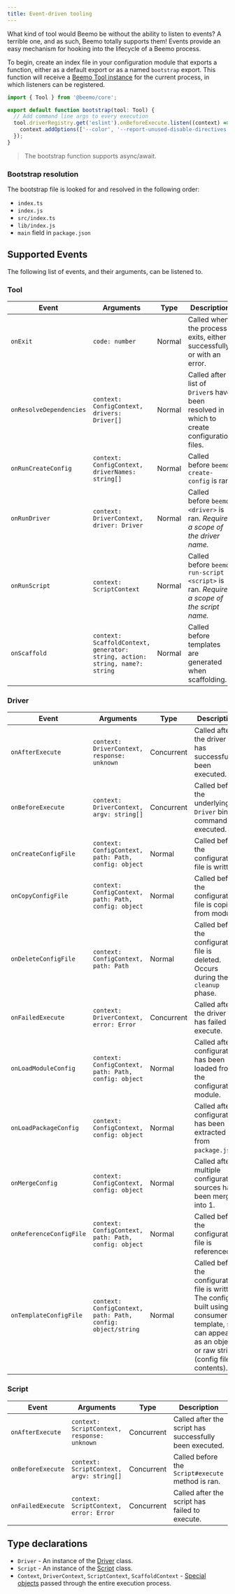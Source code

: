 ```yaml
---
title: Event-driven tooling
---
```


What kind of tool would Beemo be without the ability to listen to events? A terrible one, and as
such, Beemo totally supports them! Events provide an easy mechanism for hooking into the lifecycle
of a Beemo process.

To begin, create an index file in your configuration module that exports a function, either as a
default export or as a named `bootstrap` export. This function will receive a
[Beemo Tool instance](./tool.md) for the current process, in which listeners can be registered.

```ts title="index.ts"
import { Tool } from '@beemo/core';

export default function bootstrap(tool: Tool) {
  // Add command line args to every execution
  tool.driverRegistry.get('eslint').onBeforeExecute.listen((context) => {
    context.addOptions(['--color', '--report-unused-disable-directives']);
  });
}
```

> The bootstrap function supports async/await.

### Bootstrap resolution

The bootstrap file is looked for and resolved in the following order:

- `index.ts`
- `index.js`
- `src/index.ts`
- `lib/index.js`
- `main` field in `package.json`

## Supported Events

The following list of events, and their arguments, can be listened to.

### Tool

| Event                   | Arguments                                                                    | Type   | Description                                                                                 |
| ----------------------- | ---------------------------------------------------------------------------- | ------ | ------------------------------------------------------------------------------------------- |
| `onExit`                | `code: number`                                                               | Normal | Called when the process exits, either successfully, or with an error.                       |
| `onResolveDependencies` | `context: ConfigContext, drivers: Driver[]`                                  | Normal | Called after a list of `Driver`s have been resolved in which to create configuration files. |
| `onRunCreateConfig`     | `context: ConfigContext, driverNames: string[]`                              | Normal | Called before `beemo create-config` is ran.                                                 |
| `onRunDriver`           | `context: DriverContext, driver: Driver`                                     | Normal | Called before `beemo <driver>` is ran. _Requires a scope of the driver name._               |
| `onRunScript`           | `context: ScriptContext`                                                     | Normal | Called before `beemo run-script <script>` is ran. _Requires a scope of the script name._    |
| `onScaffold`            | `context: ScaffoldContext, generator: string, action: string, name?: string` | Normal | Called before templates are generated when scaffolding.                                     |

### Driver

| Event                   | Arguments                                                   | Type       | Description                                                                                                                                                      |
| ----------------------- | ----------------------------------------------------------- | ---------- | ---------------------------------------------------------------------------------------------------------------------------------------------------------------- |
| `onAfterExecute`        | `context: DriverContext, response: unknown`                 | Concurrent | Called after the driver has successfully been executed.                                                                                                          |
| `onBeforeExecute`       | `context: DriverContext, argv: string[]`                    | Concurrent | Called before the underlying `Driver` binary command is executed.                                                                                                |
| `onCreateConfigFile`    | `context: ConfigContext, path: Path, config: object`        | Normal     | Called before the configuration file is written.                                                                                                                 |
| `onCopyConfigFile`      | `context: ConfigContext, path: Path, config: object`        | Normal     | Called before the configuration file is copied from module.                                                                                                      |
| `onDeleteConfigFile`    | `context: ConfigContext, path: Path`                        | Normal     | Called before the configuration file is deleted. Occurs during the `cleanup` phase.                                                                              |
| `onFailedExecute`       | `context: DriverContext, error: Error`                      | Concurrent | Called after the driver has failed to execute.                                                                                                                   |
| `onLoadModuleConfig`    | `context: ConfigContext, path: Path, config: object`        | Normal     | Called after configuration has been loaded from the configuration module.                                                                                        |
| `onLoadPackageConfig`   | `context: ConfigContext, config: object`                    | Normal     | Called after configuration has been extracted from `package.json`.                                                                                               |
| `onMergeConfig`         | `context: ConfigContext, config: object`                    | Normal     | Called after multiple configuration sources have been merged into 1.                                                                                             |
| `onReferenceConfigFile` | `context: ConfigContext, path: Path, config: object`        | Normal     | Called before the configuration file is referenced.                                                                                                              |
| `onTemplateConfigFile`  | `context: ConfigContext, path: Path, config: object/string` | Normal     | Called before the configuration file is written. The config is built using a consumer template, so can appear as an object or raw string (config file contents). |

### Script

| Event             | Arguments                                   | Type       | Description                                             |
| ----------------- | ------------------------------------------- | ---------- | ------------------------------------------------------- |
| `onAfterExecute`  | `context: ScriptContext, response: unknown` | Concurrent | Called after the script has successfully been executed. |
| `onBeforeExecute` | `context: ScriptContext, argv: string[]`    | Concurrent | Called before the `Script#execute` method is ran.       |
| `onFailedExecute` | `context: ScriptContext, error: Error`      | Concurrent | Called after the script has failed to execute.          |

## Type declarations

- `Driver` - An instance of the
  [Driver](https://github.com/beemojs/beemo/blob/master/packages/core/src/Driver.ts) class.
- `Script` - An instance of the
  [Script](https://github.com/beemojs/beemo/blob/master/packages/core/src/Script.ts) class.
- `Context`, `DriverContext`, `ScriptContext`, `ScaffoldContext` -
  [Special objects](https://github.com/beemojs/beemo/tree/master/packages/core/src/contexts) passed
  through the entire execution process.
